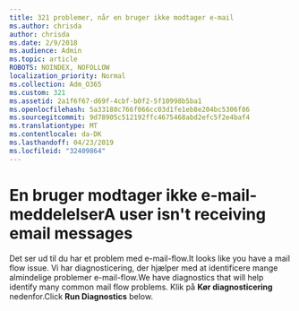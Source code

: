 ```yaml
---
title: 321 problemer, når en bruger ikke modtager e-mail
ms.author: chrisda
author: chrisda
ms.date: 2/9/2018
ms.audience: Admin
ms.topic: article
ROBOTS: NOINDEX, NOFOLLOW
localization_priority: Normal
ms.collection: Adm_O365
ms.custom: 321
ms.assetid: 2a1f6f67-d69f-4cbf-b0f2-5f10998b5ba1
ms.openlocfilehash: 5a33188c766f066cc03d1fe1eb8e204bc5306f86
ms.sourcegitcommit: 9d78905c512192ffc4675468abd2efc5f2e4baf4
ms.translationtype: MT
ms.contentlocale: da-DK
ms.lasthandoff: 04/23/2019
ms.locfileid: "32409864"
---
```

# <a name="a-user-isnt-receiving-email-messages"></a><span data-ttu-id="b9ec2-102">En bruger modtager ikke e-mail-meddelelser</span><span class="sxs-lookup"><span data-stu-id="b9ec2-102">A user isn't receiving email messages</span></span>

<span data-ttu-id="b9ec2-103">Det ser ud til du har et problem med e-mail-flow.</span><span class="sxs-lookup"><span data-stu-id="b9ec2-103">It looks like you have a mail flow issue.</span></span> <span data-ttu-id="b9ec2-104">Vi har diagnosticering, der hjælper med at identificere mange almindelige problemer e-mail-flow.</span><span class="sxs-lookup"><span data-stu-id="b9ec2-104">We have diagnostics that will help identify many common mail flow problems.</span></span> <span data-ttu-id="b9ec2-105">Klik på **Kør diagnosticering** nedenfor.</span><span class="sxs-lookup"><span data-stu-id="b9ec2-105">Click **Run Diagnostics** below.</span></span>
 